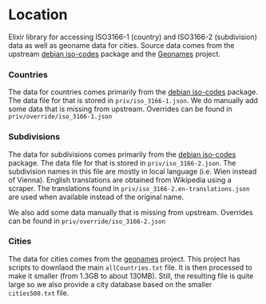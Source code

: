# Location

Elixir library for accessing ISO3166-1 (country) and ISO3166-2 (subdivision) data as well as geoname data for cities. Source data comes from the upstream [debian iso-codes](https://salsa.debian.org/iso-codes-team/iso-codes) package and the [Geonames](http://www.geonames.org/) project.



### Countries

The data for countries comes primarily from the [debian iso-codes](https://salsa.debian.org/iso-codes-team/iso-codes) package. The data file for that is stored in `priv/iso_3166-1.json`. We do
manually add some data that is missing from upstream. Overrides can be found in `priv/override/iso_3166-1.json`

### Subdivisions

The data for subdivisions comes primarily from the [debian iso-codes](https://salsa.debian.org/iso-codes-team/iso-codes) package. The data file for that is stored in `priv/iso_3166-2.json`. The
subdivision names in this file are mostly in local language (i.e. Wien instead of Vienna). English translations are obtained from Wikipedia using a scraper. The translations found in `priv/iso_3166-2.en-translations.json` are used when available instead of the original name.

We also add some data manually that is missing from upstream. Overrides can be found in `priv/override/iso_3166-2.json`

### Cities

The data for cities comes from the [geonames](http://www.geonames.org/) project. This project has scripts to downlaod the main `allCountries.txt` file. It is then processed to make it smaller
(from 1.3GB to about 130MB). Still, the resulting file is quite large so we also provide a city database based on the smaller `cities500.txt` file.
